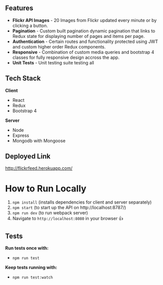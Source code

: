 ## Features
- **Flickr API Images** - 20 Images from Flickr updated every minute or by clicking a button.
- **Pagination** - Custom built pagination dynamic pagination that links to Redux state for displaying number of pages and items per page.
- **Authentication** - Certain routes and functionality protected using JWT and custom higher order Redux components.
- **Responsive** - Combination of custom media queries and bootstrap 4 classes for fully responsive design accross the app.
- **Unit Tests** - Unit testing suite testing all 

## Tech Stack
**Client**
- React
- Redux
- Bootstrap 4

**Server**
- Node
- Express
- Mongodb with Mongoose

## Deployed Link
http://flickrfeed.herokuapp.com/

# How to Run Locally
1. `npm install` (installs dependencies for client and server separately)
2. `npm start` (to start up the API on http://localhost:8787/)
3. `npm run dev` (to run webpack server)
3. Navigate to `http://localhost:8080` in your browser :+1:

## Tests
**Run tests once with:**
- `npm run test`

**Keep tests running with:**
- `npm run test:watch`